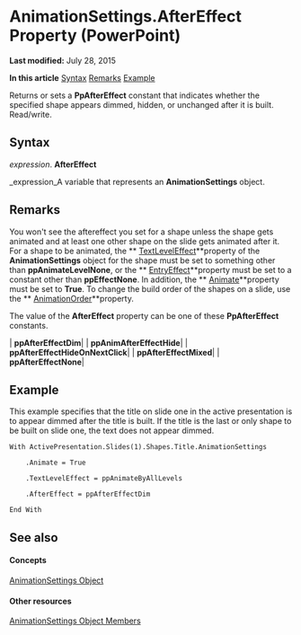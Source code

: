 
# AnimationSettings.AfterEffect Property (PowerPoint)

 **Last modified:** July 28, 2015

 **In this article**
 [Syntax](#sectionSection0)
 [Remarks](#sectionSection1)
 [Example](#sectionSection2)


Returns or sets a  **PpAfterEffect** constant that indicates whether the specified shape appears dimmed, hidden, or unchanged after it is built. Read/write.


## Syntax
<a name="sectionSection0"> </a>

 _expression_. **AfterEffect**

 _expression_A variable that represents an  **AnimationSettings** object.


## Remarks
<a name="sectionSection1"> </a>

You won't see the aftereffect you set for a shape unless the shape gets animated and at least one other shape on the slide gets animated after it. For a shape to be animated, the  ** [TextLevelEffect](008e3db2-2d22-5218-c312-663f0106adc6.md)**property of the  **AnimationSettings** object for the shape must be set to something other than **ppAnimateLevelNone**, or the  ** [EntryEffect](de803113-6f7f-b1a2-1d52-43eeacccf666.md)**property must be set to a constant other than  **ppEffectNone**. In addition, the  ** [Animate](7434630f-3c73-4261-36f7-a26d45e9df11.md)**property must be set to  **True**. To change the build order of the shapes on a slide, use the  ** [AnimationOrder](0a29fb35-1cd8-4d12-184e-1132494a0864.md)**property.

The value of the  **AfterEffect** property can be one of these **PpAfterEffect** constants.



| **ppAfterEffectDim**|
| **ppAnimAfterEffectHide**|
| **ppAfterEffectHideOnNextClick**|
| **ppAfterEffectMixed**|
| **ppAfterEffectNone**|

## Example
<a name="sectionSection2"> </a>

This example specifies that the title on slide one in the active presentation is to appear dimmed after the title is built. If the title is the last or only shape to be built on slide one, the text does not appear dimmed.


```
With ActivePresentation.Slides(1).Shapes.Title.AnimationSettings

    .Animate = True

    .TextLevelEffect = ppAnimateByAllLevels

    .AfterEffect = ppAfterEffectDim

End With
```


## See also
<a name="sectionSection2"> </a>


#### Concepts


 [AnimationSettings Object](ebbe4257-236b-35b4-bdf1-e92a1b4b417b.md)
#### Other resources


 [AnimationSettings Object Members](89ef00c0-9427-703c-e890-c96cf6e80239.md)
